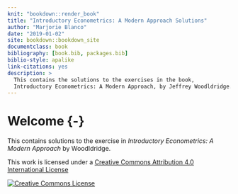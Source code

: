 ```yaml
--- 
knit: "bookdown::render_book"
title: "Introductory Econometrics: A Modern Approach Solutions"
author: "Marjorie Blanco"
date: "2019-01-02"
site: bookdown::bookdown_site
documentclass: book
bibliography: [book.bib, packages.bib]
biblio-style: apalike
link-citations: yes
description: >
  This contains the solutions to the exercises in the book,
  Introductory Econometrics: A Modern Approach, by Jeffrey Woodldridge.
---
```


# Welcome {-}

This contains solutions to the exercise in *Introductory Econometrics: A Modern Approach* by Woodldridge.

This work is licensed under a <a rel="license" href="http://creativecommons.org/licenses/by/4.0/">Creative Commons Attribution 4.0 International License</a>

<a rel="license" href="http://creativecommons.org/licenses/by/4.0/"><img alt="Creative Commons License" style="border-width:0" src="https://i.creativecommons.org/l/by/4.0/88x31.png" /></a><br />
